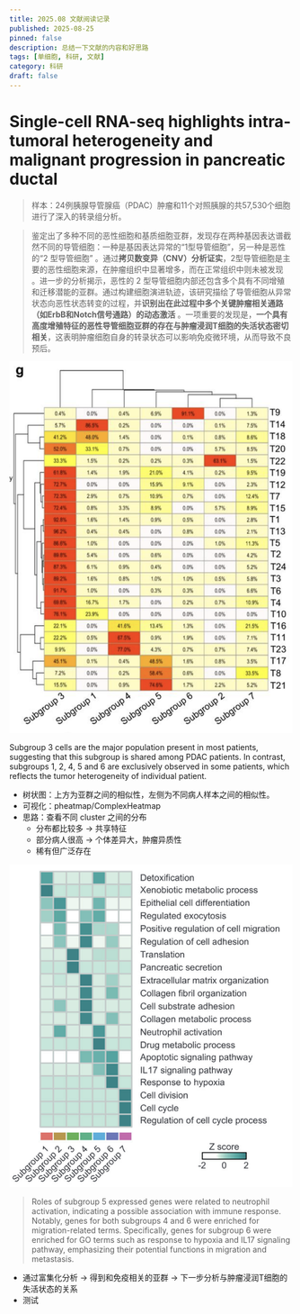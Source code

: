 ```yaml
---
title: 2025.08 文献阅读记录
published: 2025-08-25
pinned: false
description: 总结一下文献的内容和好思路
tags: [单细胞, 科研, 文献]
category: 科研
draft: false
---
```

# Single-cell RNA-seq highlights intra-tumoral heterogeneity  and malignant progression in pancreatic ductal  

> 样本：24例胰腺导管腺癌（PDAC）肿瘤和11个对照胰腺的共57,530个细胞进行了深入的转录组分析。

> 鉴定出了多种不同的恶性细胞和基质细胞亚群，发现存在两种基因表达谱截然不同的导管细胞：一种是基因表达异常的“1型导管细胞”，另一种是恶性的“2 型导管细胞” 。通过**拷贝数变异（CNV）分析证实**，2型导管细胞是主要的恶性细胞来源，在肿瘤组织中显著增多，而在正常组织中则未被发现 。进一步的分析揭示，恶性的 2 型导管细胞内部还包含多个具有不同增殖和迁移潜能的亚群。通过构建细胞演进轨迹，该研究描绘了导管细胞从异常状态向恶性状态转变的过程，并**识别出在此过程中多个关键肿瘤相关通路（如ErbB和Notch信号通路）的动态激活** 。一项重要的发现是，**一个具有高度增殖特征的恶性导管细胞亚群的存在与肿瘤浸润T细胞的失活状态密切相关**，这表明肿瘤细胞自身的转录状态可以影响免疫微环境，从而导致不良预后。



![](aug-paper/2025-08-25-14-47-08.png)

Subgroup 3 cells are the major population present in most patients, suggesting that this subgroup is shared among PDAC patients. In contrast, subgroups 1, 2, 4, 5 and 6 are exclusively observed in some patients, which reflects the tumor heterogeneity of individual patient. 

- 树状图：上方为亚群之间的相似性，左侧为不同病人样本之间的相似性。
- 可视化：pheatmap/ComplexHeatmap
- 思路：查看不同 cluster 之间的分布
  - 分布都比较多 → 共享特征
  - 部分病人很高 → 个体差异大，肿瘤异质性
  - 稀有但广泛存在

![](aug-paper/2025-08-25-22-01-07.png)

> Roles of subgroup 5 expressed genes were related to neutrophil activation, indicating a possible association with immune response. Notably, genes for both subgroups 4 and 6 were enriched for migration-related terms. Specifically, genes for subgroup 6 were enriched for GO terms such as response to hypoxia and IL17 signaling pathway, emphasizing their potential functions in migration and metastasis.

- 通过富集化分析 → 得到和免疫相关的亚群 → 下一步分析与肿瘤浸润T细胞的失活状态的关系
- 测试